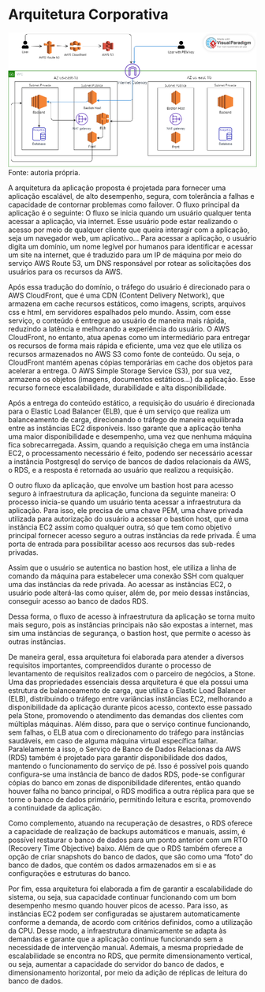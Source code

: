 # Arquitetura Corporativa

![Arquitetura Corporativa](img/arq_corporativa.png) Fonte: autoria própria.

A arquitetura da aplicação proposta é projetada para fornecer uma aplicação escalável, de alto desempenho, segura, com tolerância a falhas e capacidade de contornar problemas como failover. O fluxo principal da aplicação é o seguinte:
O fluxo se inicia quando um usuário qualquer tenta acessar a aplicação, via internet. Esse usuário pode estar realizando o acesso por meio de qualquer cliente que queira interagir com a aplicação, seja um navegador web, um aplicativo…
Para acessar a aplicação, o usuário digita um domínio, um nome legível por humanos para identificar e acessar um site na internet, que é traduzido para um IP de máquina por meio do serviço AWS Route 53, um DNS responsável por rotear as solicitações dos usuários para os recursos da AWS.

Após essa tradução do domínio, o tráfego do usuário é direcionado para o AWS CloudFront, que é uma CDN (Content Delivery Network), que armazena em cache recursos estáticos, como imagens, scripts, arquivos css e html, em servidores espalhados pelo mundo. Assim, com esse serviço, o conteúdo é entregue ao usuário de maneira mais rápida, reduzindo a latência e melhorando a experiência do usuário.
O AWS CloudFront, no entanto, atua apenas como um intermediário para entregar os recursos de forma mais rápida e eficiente, uma vez que ele utiliza os recursos armazenados no AWS S3 como fonte de conteúdo. Ou seja, o CloudFront mantém apenas cópias temporárias em cache dos objetos para acelerar a entrega. O AWS Simple Storage Service (S3), por sua vez, armazena os objetos (imagens, documentos estáticos…) da aplicação. Esse recurso fornece escalabilidade, durabilidade e alta disponibilidade.

Após a entrega do conteúdo estático, a requisição do usuário é direcionada para o Elastic Load Balancer (ELB), que é um serviço que realiza um balanceamento de carga, direcionando o tráfego de maneira equilibrada entre as instâncias EC2 disponíveis. Isso garante que a aplicação tenha uma maior disponibilidade e desempenho, uma vez que nenhuma máquina fica sobrecarregada.
Assim, quando a requisição chega em uma instância EC2, o processamento necessário é feito, podendo ser necessário acessar a instância Postgresql do serviço de bancos de dados relacionais da AWS, o RDS, e a resposta é retornada ao usuário que realizou a requisição.

O outro fluxo da aplicação, que envolve um bastion host para acesso seguro à infraestrutura da aplicação, funciona da seguinte maneira:
O processo inicia-se quando um usuário tenta acessar a infraestrutura da aplicação. Para isso, ele precisa de uma chave PEM, uma chave privada utilizada para autorização do usuário a acessar o bastion host, que é uma instância EC2 assim como qualquer outra, só que tem como objetivo principal fornecer acesso seguro a outras instâncias da rede privada. É uma porta de entrada para possibilitar acesso aos recursos das sub-redes privadas.

Assim que o usuário se autentica no bastion host, ele utiliza a linha de comando da máquina para estabelecer uma conexão SSH com qualquer uma das instâncias da rede privada.
Ao acessar as instâncias EC2, o usuário pode alterá-las como quiser, além de, por meio dessas instâncias, conseguir acesso ao banco de dados RDS.

Dessa forma, o fluxo de acesso à infraestrutura da aplicação se torna muito mais seguro, pois as instâncias principais não são expostas a internet, mas sim uma instâncias de segurança, o bastion host, que permite o acesso às outras instâncias.

De maneira geral, essa arquitetura foi elaborada para atender a diversos requisitos importantes, compreendidos durante o processo de levantamento de requisitos realizados com o parceiro de negócios, a Stone.
Uma das propriedades essenciais dessa arquitetura é que ela possui uma estrutura de balanceamento de carga, que utiliza o Elastic Load Balancer (ELB), distribuindo o tráfego entre variâncias instâncias EC2, melhorando a disponibilidade da aplicação durante picos acesso, contexto esse passado pela Stone, promovendo o atendimento das demandas dos clientes com múltiplas máquinas. 
Além disso, para que o serviço continue funcionando, sem falhas, o ELB atua com o direcionamento do tráfego para instâncias saudáveis, em caso de alguma máquina virtual específica falhar. Paralelamente a isso, o Serviço de Banco de Dados Relacionas da AWS (RDS) também é projetado para garantir disponibilidade dos dados, mantendo o funcionamento do serviço de pé. Isso é possível pois quando configura-se uma instância de banco de dados RDS, pode-se configurar cópias do banco em zonas de disponibilidade diferentes, então quando houver falha no banco principal, o RDS modifica a outra réplica para que se torne o banco de dados primário, permitindo leitura e escrita, promovendo a continuidade da aplicação.

Como complemento, atuando na recuperação de desastres, o RDS oferece a capacidade de realização de backups automáticos e manuais, assim, é possível restaurar o banco de dados para um ponto anterior com um RTO (Recovery Time Objective) baixo. Além de que o RDS também oferece a opção de criar snapshots do banco de dados, que são como uma “foto” do banco de dados, que contém os dados armazenados em si e as configurações e estruturas do banco. 

Por fim, essa arquitetura foi elaborada a fim de garantir a escalabilidade do sistema, ou seja, sua capacidade continuar funcionando com um bom desempenho mesmo quando houver picos de acesso. Para isso, as instâncias EC2 podem ser configuradas se ajustarem automaticamente conforme a demanda, de acordo com critérios definidos, como a utilização da CPU. Desse modo, a infraestrutura dinamicamente se adapta às demandas e garante que a aplicação continue funcionando sem a necessidade de intervenção manual. Ademais, a mesma propriedade de escalabilidade se encontra no RDS, que permite dimensionamento vertical, ou seja, aumentar a capacidade do servidor do banco de dados, e dimensionamento horizontal, por meio da adição de réplicas de leitura do banco de dados.




